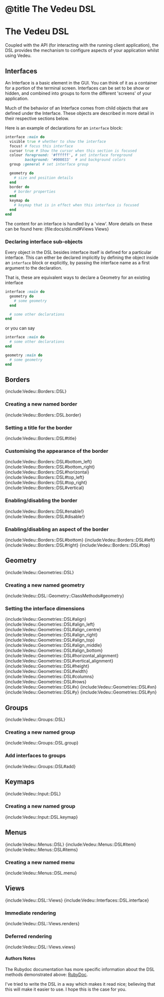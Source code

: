 # @title The Vedeu DSL
# The Vedeu DSL

Coupled with the API (for interacting with the running client
application), the DSL provides the mechanism to configure aspects of
your application whilst using Vedeu.

## Interfaces

An Interface is a basic element in the GUI. You can think of it as a
container for a portion of the terminal screen. Interfaces can be set
to be show or hidden, and combined into groups to form the different
'screens' of your application.

Much of the behavior of an Interface comes from child objects that
are defined under the Interface. These objects are described in more
detail in their respective sections below.

Here is an example of declarations for an `interface` block:

```ruby
interface :main do
  visible true # whether to show the interface
  focus! # focus this interface
  cursor true # Show the cursor when this section is focused
  colour foreground: '#ffffff', # set interface foreground
         background: '#000033'  # and background colors
  group :general # set interface group

  geometry do
    # size and position details
  end
  border do
    # border properties
  end
  keymap do
    # keymap that is in effect when this interface is focused
  end
end
```

The content for an interface is handled by a 'view'. More details on
these can be found here: {file:docs/dsl.md#Views Views}

### Declaring interface sub-objects

Every object in the DSL besides interface itself is defined for a
particular interface. This can either be declared implicitly by
defining the object inside an `interface` block or explicitly, by
passing the interface name as a first argument to the declaration.

That is, these are equivalent ways to declare a Geometry for an
existing interface

```ruby
interface :main do
  geometry do
    # some geometry
  end

  # some other declarations
end
```

or you can say

```ruby
interface :main do
  # some other declarations
end

geometry :main do
  # some geometry
end
```

## Borders

{include:Vedeu::Borders::DSL}

### Creating a new named border

{include:Vedeu::Borders::DSL.border}

### Setting a title for the border

{include:Vedeu::Borders::DSL#title}

### Customising the appearance of the border

{include:Vedeu::Borders::DSL#bottom_left}
{include:Vedeu::Borders::DSL#bottom_right}
{include:Vedeu::Borders::DSL#horizontal}
{include:Vedeu::Borders::DSL#top_left}
{include:Vedeu::Borders::DSL#top_right}
{include:Vedeu::Borders::DSL#vertical}

### Enabling/disabling the border

{include:Vedeu::Borders::DSL#enable!}
{include:Vedeu::Borders::DSL#disable!}

### Enabling/disabling an aspect of the border

{include:Vedeu::Borders::DSL#bottom}
{include:Vedeu::Borders::DSL#left}
{include:Vedeu::Borders::DSL#right}
{include:Vedeu::Borders::DSL#top}

## Geometry

{include:Vedeu::Geometries::DSL}

### Creating a new named geometry

{include:Vedeu::DSL::Geometry::ClassMethods#geometry}

### Setting the interface dimensions

{include:Vedeu::Geometries::DSL#align}
{include:Vedeu::Geometries::DSL#align_left}
{include:Vedeu::Geometries::DSL#align_centre}
{include:Vedeu::Geometries::DSL#align_right}
{include:Vedeu::Geometries::DSL#align_top}
{include:Vedeu::Geometries::DSL#align_middle}
{include:Vedeu::Geometries::DSL#align_bottom}
{include:Vedeu::Geometries::DSL#horizontal_alignment}
{include:Vedeu::Geometries::DSL#vertical_alignment}
{include:Vedeu::Geometries::DSL#height}
{include:Vedeu::Geometries::DSL#width}
{include:Vedeu::Geometries::DSL#columns}
{include:Vedeu::Geometries::DSL#rows}
{include:Vedeu::Geometries::DSL#x}
{include:Vedeu::Geometries::DSL#xn}
{include:Vedeu::Geometries::DSL#y}
{include:Vedeu::Geometries::DSL#yn}

## Groups

{include:Vedeu::Groups::DSL}

### Creating a new named group

{include:Vedeu::Groups::DSL.group}

### Add interfaces to groups

{include:Vedeu::Groups::DSL#add}

## Keymaps

{include:Vedeu::Input::DSL}

### Creating a new named group

{include:Vedeu::Input::DSL.keymap}

## Menus

{include:Vedeu::Menus::DSL}
{include:Vedeu::Menus::DSL#item}
{include:Vedeu::Menus::DSL#items}

### Creating a new named menu

{include:Vedeu::Menus::DSL.menu}

## Views

{include:Vedeu::DSL::Views}
{include:Vedeu::Interfaces::DSL.interface}

### Immediate rendering

{include:Vedeu::DSL::Views.renders}

### Deferred rendering

{include:Vedeu::DSL::Views.views}

#### Authors Notes

The Rubydoc documentation has more specific information about the DSL
methods demonstrated above: [RubyDoc](http://rubydoc.info/gems/vedeu).

I've tried to write the DSL in a way which makes it read nice;
believing that this will make it easier to use. I hope this is the
case for you.
